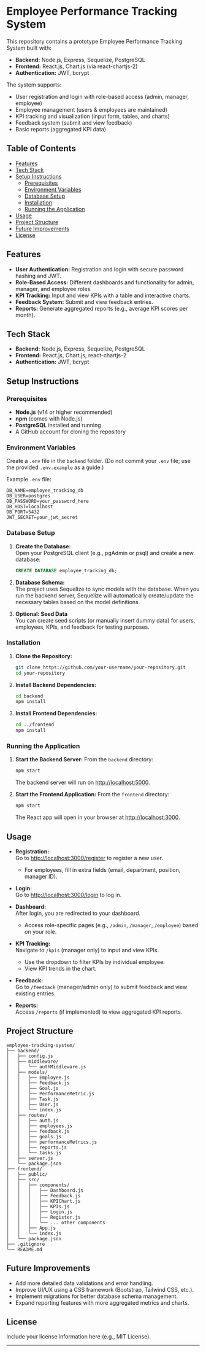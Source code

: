 
# Employee Performance Tracking System

This repository contains a prototype Employee Performance Tracking System built with:
- **Backend:** Node.js, Express, Sequelize, PostgreSQL
- **Frontend:** React.js, Chart.js (via react-chartjs-2)
- **Authentication:** JWT, bcrypt

The system supports:
- User registration and login with role-based access (admin, manager, employee)
- Employee management (users & employees are maintained)
- KPI tracking and visualization (input form, tables, and charts)
- Feedback system (submit and view feedback)
- Basic reports (aggregated KPI data)

## Table of Contents

- [Features](#features)
- [Tech Stack](#tech-stack)
- [Setup Instructions](#setup-instructions)
  - [Prerequisites](#prerequisites)
  - [Environment Variables](#environment-variables)
  - [Database Setup](#database-setup)
  - [Installation](#installation)
  - [Running the Application](#running-the-application)
- [Usage](#usage)
- [Project Structure](#project-structure)
- [Future Improvements](#future-improvements)
- [License](#license)

## Features

- **User Authentication:** Registration and login with secure password hashing and JWT.
- **Role-Based Access:** Different dashboards and functionality for admin, manager, and employee roles.
- **KPI Tracking:** Input and view KPIs with a table and interactive charts.
- **Feedback System:** Submit and view feedback entries.
- **Reports:** Generate aggregated reports (e.g., average KPI scores per month).

## Tech Stack

- **Backend:** Node.js, Express, Sequelize, PostgreSQL
- **Frontend:** React.js, Chart.js, react-chartjs-2
- **Authentication:** JWT, bcrypt

## Setup Instructions

### Prerequisites

- **Node.js** (v14 or higher recommended)
- **npm** (comes with Node.js)
- **PostgreSQL** installed and running
- A GitHub account for cloning the repository

### Environment Variables

Create a `.env` file in the `backend` folder. (Do not commit your `.env` file; use the provided `.env.example` as a guide.)

Example `.env` file:

```
DB_NAME=employee_tracking_db
DB_USER=postgres
DB_PASSWORD=your_password_here
DB_HOST=localhost
DB_PORT=5432
JWT_SECRET=your_jwt_secret
```

### Database Setup

1. **Create the Database:**  
   Open your PostgreSQL client (e.g., pgAdmin or psql) and create a new database:
   ```sql
   CREATE DATABASE employee_tracking_db;
   ```

2. **Database Schema:**  
   The project uses Sequelize to sync models with the database. When you run the backend server, Sequelize will automatically create/update the necessary tables based on the model definitions.
   
3. **Optional: Seed Data**  
   You can create seed scripts (or manually insert dummy data) for users, employees, KPIs, and feedback for testing purposes.

### Installation

1. **Clone the Repository:**
   ```bash
   git clone https://github.com/your-username/your-repository.git
   cd your-repository
   ```

2. **Install Backend Dependencies:**
   ```bash
   cd backend
   npm install
   ```

3. **Install Frontend Dependencies:**
   ```bash
   cd ../frontend
   npm install
   ```

### Running the Application

1. **Start the Backend Server:**
   From the `backend` directory:
   ```bash
   npm start
   ```
   The backend server will run on [http://localhost:5000](http://localhost:5000).

2. **Start the Frontend Application:**
   From the `frontend` directory:
   ```bash
   npm start
   ```
   The React app will open in your browser at [http://localhost:3000](http://localhost:3000).

## Usage

- **Registration:**  
  Go to [http://localhost:3000/register](http://localhost:3000/register) to register a new user.  
  - For employees, fill in extra fields (email, department, position, manager ID).

- **Login:**  
  Go to [http://localhost:3000/login](http://localhost:3000/login) to log in.

- **Dashboard:**  
  After login, you are redirected to your dashboard.  
  - Access role-specific pages (e.g., `/admin`, `/manager`, `/employee`) based on your role.

- **KPI Tracking:**  
  Navigate to `/kpis` (manager only) to input and view KPIs.
  - Use the dropdown to filter KPIs by individual employee.
  - View KPI trends in the chart.

- **Feedback:**  
  Go to `/feedback` (manager/admin only) to submit feedback and view existing entries.

- **Reports:**  
  Access `/reports` (if implemented) to view aggregated KPI reports.

## Project Structure

```
employee-tracking-system/
├── backend/
│   ├── config.js
│   ├── middleware/
│   │   └── authMiddleware.js
│   ├── models/
│   │   ├── Employee.js
│   │   ├── Feedback.js
│   │   ├── Goal.js
│   │   ├── PerformanceMetric.js
│   │   ├── Task.js
│   │   ├── User.js
│   │   └── index.js
│   ├── routes/
│   │   ├── auth.js
│   │   ├── employees.js
│   │   ├── feedback.js
│   │   ├── goals.js
│   │   ├── performanceMetrics.js
│   │   ├── reports.js
│   │   └── tasks.js
│   ├── server.js
│   └── package.json
├── frontend/
│   ├── public/
│   ├── src/
│   │   ├── components/
│   │   │   ├── Dashboard.js
│   │   │   ├── Feedback.js
│   │   │   ├── KPIChart.js
│   │   │   ├── KPIs.js
│   │   │   ├── Login.js
│   │   │   ├── Register.js
│   │   │   └── ... other components
│   │   ├── App.js
│   │   └── index.js
│   └── package.json
├── .gitignore
└── README.md
```

## Future Improvements

- Add more detailed data validations and error handling.
- Improve UI/UX using a CSS framework (Bootstrap, Tailwind CSS, etc.).
- Implement migrations for better database schema management.
- Expand reporting features with more aggregated metrics and charts.

## License

Include your license information here (e.g., MIT License).

---


